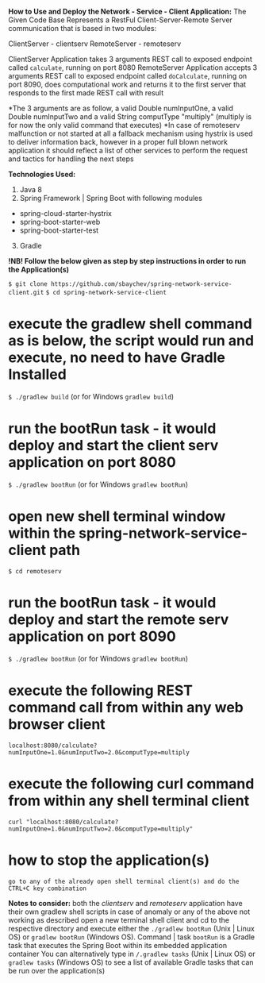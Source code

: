 **How to Use and Deploy the Network - Service - Client Application:**
The Given Code Base Represents a RestFul Client-Server-Remote Server communication that is based in two modules:

ClientServer - clientserv
RemoteServer - remoteserv

ClientServer Application takes 3 arguments REST call to exposed endpoint called `calculate`, running on port 8080
RemoteServer Application accepts 3 arguments REST call to exposed endpoint called `doCalculate`, running on port 8090, does computational work and returns it to the first server that responds to the first made REST call with result

*The 3 arguments are as follow, a valid Double numInputOne, a valid Double numInputTwo and a valid String computType "multiply" (multiply is for now the only valid command that executes)
*In case of remoteserv malfunction or not started at all a fallback mechanism using hystrix is used to deliver information back, however in a proper full blown network application it should reflect a list of other services to perform the request and tactics for handling the next steps

**Technologies Used:**

1. Java 8
2. Spring Framework | Spring Boot with following modules
 - spring-cloud-starter-hystrix
 - spring-boot-starter-web
 - spring-boot-starter-test
3. Gradle


**!NB! Follow the below given as step by step instructions in order to run the Application(s)**

`$ git clone https://github.com/sbaychev/spring-network-service-client.git`
`$ cd spring-network-service-client`

# execute the gradlew shell command as is below, the script would run and execute, no need to have Gradle Installed
`$ ./gradlew build` (or for Windows `gradlew build`)

# run the bootRun task - it would deploy and start the client serv application on port 8080
`$ ./gradlew bootRun` (or for Windows `gradlew bootRun`)

# open new shell terminal window within the spring-network-service-client path
`$ cd remoteserv `

# run the bootRun task - it would deploy and start the remote serv application on port 8090
`$ ./gradlew bootRun` (or for Windows `gradlew bootRun`)

# execute the following REST command call from within any web browser client
`localhost:8080/calculate?numInputOne=1.0&numInputTwo=2.0&computType=multiply`

# execute the following curl command from within any shell terminal client
`curl "localhost:8080/calculate?numInputOne=1.0&numInputTwo=2.0&computType=multiply"`

# how to stop the application(s)
`go to any of the already open shell terminal client(s) and do the CTRL+C key combination`

**Notes to consider:** both the _clientserv_ and _remoteserv_ application have their own gradlew shell scripts in case of anomaly or any of the above not working as described open a new terminal shell client and cd to the respective directory and execute either the `./gradlew bootRun` (Unix | Linux OS) or `gradlew bootRun` (Windows OS).
Command | task `bootRun` is a Gradle task that executes the Spring Boot within its embedded application container
You can alternatively type in `/.gradlew tasks` (Unix | Linux OS) or `gradlew tasks` (Windows OS) to see a list of available Gradle tasks that can be run over the application(s)